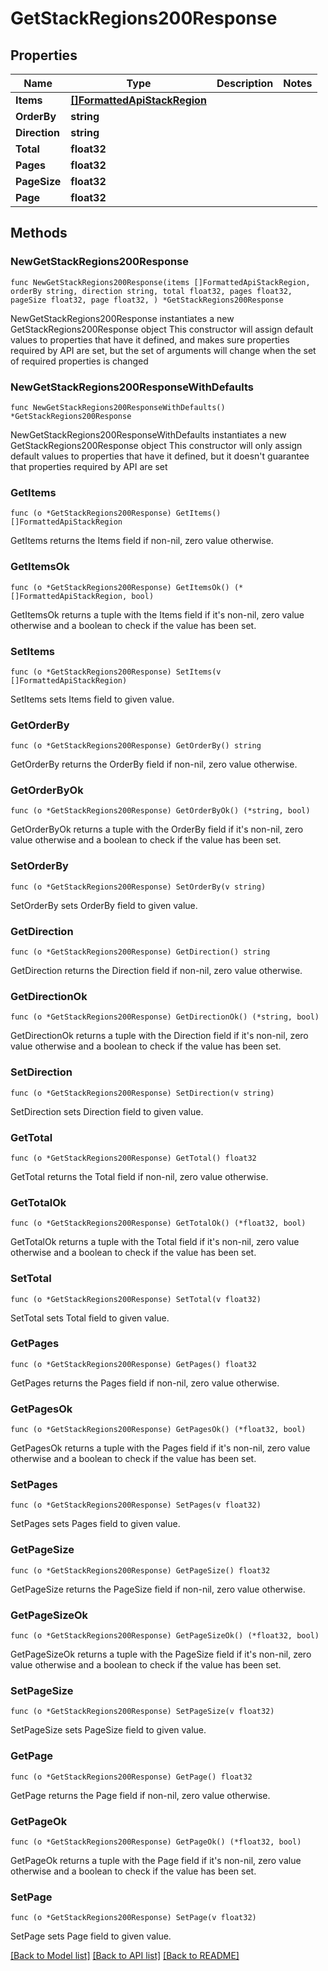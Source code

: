 # GetStackRegions200Response

## Properties

Name | Type | Description | Notes
------------ | ------------- | ------------- | -------------
**Items** | [**[]FormattedApiStackRegion**](FormattedApiStackRegion.md) |  | 
**OrderBy** | **string** |  | 
**Direction** | **string** |  | 
**Total** | **float32** |  | 
**Pages** | **float32** |  | 
**PageSize** | **float32** |  | 
**Page** | **float32** |  | 

## Methods

### NewGetStackRegions200Response

`func NewGetStackRegions200Response(items []FormattedApiStackRegion, orderBy string, direction string, total float32, pages float32, pageSize float32, page float32, ) *GetStackRegions200Response`

NewGetStackRegions200Response instantiates a new GetStackRegions200Response object
This constructor will assign default values to properties that have it defined,
and makes sure properties required by API are set, but the set of arguments
will change when the set of required properties is changed

### NewGetStackRegions200ResponseWithDefaults

`func NewGetStackRegions200ResponseWithDefaults() *GetStackRegions200Response`

NewGetStackRegions200ResponseWithDefaults instantiates a new GetStackRegions200Response object
This constructor will only assign default values to properties that have it defined,
but it doesn't guarantee that properties required by API are set

### GetItems

`func (o *GetStackRegions200Response) GetItems() []FormattedApiStackRegion`

GetItems returns the Items field if non-nil, zero value otherwise.

### GetItemsOk

`func (o *GetStackRegions200Response) GetItemsOk() (*[]FormattedApiStackRegion, bool)`

GetItemsOk returns a tuple with the Items field if it's non-nil, zero value otherwise
and a boolean to check if the value has been set.

### SetItems

`func (o *GetStackRegions200Response) SetItems(v []FormattedApiStackRegion)`

SetItems sets Items field to given value.


### GetOrderBy

`func (o *GetStackRegions200Response) GetOrderBy() string`

GetOrderBy returns the OrderBy field if non-nil, zero value otherwise.

### GetOrderByOk

`func (o *GetStackRegions200Response) GetOrderByOk() (*string, bool)`

GetOrderByOk returns a tuple with the OrderBy field if it's non-nil, zero value otherwise
and a boolean to check if the value has been set.

### SetOrderBy

`func (o *GetStackRegions200Response) SetOrderBy(v string)`

SetOrderBy sets OrderBy field to given value.


### GetDirection

`func (o *GetStackRegions200Response) GetDirection() string`

GetDirection returns the Direction field if non-nil, zero value otherwise.

### GetDirectionOk

`func (o *GetStackRegions200Response) GetDirectionOk() (*string, bool)`

GetDirectionOk returns a tuple with the Direction field if it's non-nil, zero value otherwise
and a boolean to check if the value has been set.

### SetDirection

`func (o *GetStackRegions200Response) SetDirection(v string)`

SetDirection sets Direction field to given value.


### GetTotal

`func (o *GetStackRegions200Response) GetTotal() float32`

GetTotal returns the Total field if non-nil, zero value otherwise.

### GetTotalOk

`func (o *GetStackRegions200Response) GetTotalOk() (*float32, bool)`

GetTotalOk returns a tuple with the Total field if it's non-nil, zero value otherwise
and a boolean to check if the value has been set.

### SetTotal

`func (o *GetStackRegions200Response) SetTotal(v float32)`

SetTotal sets Total field to given value.


### GetPages

`func (o *GetStackRegions200Response) GetPages() float32`

GetPages returns the Pages field if non-nil, zero value otherwise.

### GetPagesOk

`func (o *GetStackRegions200Response) GetPagesOk() (*float32, bool)`

GetPagesOk returns a tuple with the Pages field if it's non-nil, zero value otherwise
and a boolean to check if the value has been set.

### SetPages

`func (o *GetStackRegions200Response) SetPages(v float32)`

SetPages sets Pages field to given value.


### GetPageSize

`func (o *GetStackRegions200Response) GetPageSize() float32`

GetPageSize returns the PageSize field if non-nil, zero value otherwise.

### GetPageSizeOk

`func (o *GetStackRegions200Response) GetPageSizeOk() (*float32, bool)`

GetPageSizeOk returns a tuple with the PageSize field if it's non-nil, zero value otherwise
and a boolean to check if the value has been set.

### SetPageSize

`func (o *GetStackRegions200Response) SetPageSize(v float32)`

SetPageSize sets PageSize field to given value.


### GetPage

`func (o *GetStackRegions200Response) GetPage() float32`

GetPage returns the Page field if non-nil, zero value otherwise.

### GetPageOk

`func (o *GetStackRegions200Response) GetPageOk() (*float32, bool)`

GetPageOk returns a tuple with the Page field if it's non-nil, zero value otherwise
and a boolean to check if the value has been set.

### SetPage

`func (o *GetStackRegions200Response) SetPage(v float32)`

SetPage sets Page field to given value.



[[Back to Model list]](../README.md#documentation-for-models) [[Back to API list]](../README.md#documentation-for-api-endpoints) [[Back to README]](../README.md)


